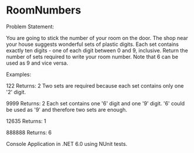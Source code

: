 # RoomNumbers

Problem Statement:

You are going to stick the number of your room on the door. The shop near your house suggests wonderful sets of plastic digits. Each set contains exactly ten digits - one of each digit between 0 and 9, inclusive. Return the number of sets required to write your room number. Note that 6 can be used as 9 and vice versa.

Examples:

122
Returns: 2
Two sets are required because each set contains only one '2' digit.

9999
Returns: 2
Each set contains one '6' digit and one '9' digit. '6' could be used as
'9' and therefore two sets are enough.

12635
Returns: 1

888888
Returns: 6

Console Application in .NET 6.0 using NUnit tests.